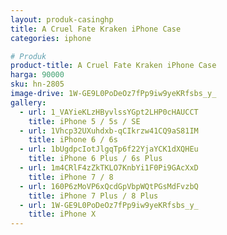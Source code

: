 ```yaml
---
layout: produk-casinghp
title: A Cruel Fate Kraken iPhone Case
categories: iphone

# Produk
product-title: A Cruel Fate Kraken iPhone Case
harga: 90000
sku: hn-2805
image-drive: 1W-GE9L0PoDeOz7fPp9iw9yeKRfsbs_y_
gallery:
  - url: 1_VAYieKLzHByvlssYGpt2LHP0cHAUCCT
    title: iPhone 5 / 5s / SE
  - url: 1Vhcp32UXuhdxb-qCIkrzw41CQ9aS81IM
    title: iPhone 6 / 6s
  - url: 1bUgdpcIotJlgqTp6f22YjaYCK1dXQHEu
    title: iPhone 6 Plus / 6s Plus
  - url: 1m4CRlF4zZkTKLO7KnbYi1F0Pi9GAcXxD
    title: iPhone 7 / 8
  - url: 160P6zMoVP6xQcdGpVbpWQtPGsMdFvzbQ
    title: iPhone 7 Plus / 8 Plus
  - url: 1W-GE9L0PoDeOz7fPp9iw9yeKRfsbs_y_
    title: iPhone X
---
```

